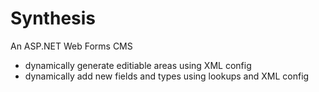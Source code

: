 Synthesis
=========

An ASP.NET Web Forms CMS 
- dynamically generate editiable areas using XML config
- dynamically add new fields and types using lookups and XML config

